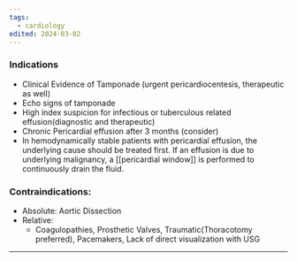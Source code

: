 ```yaml
---
tags:
  - cardiology
edited: 2024-03-02
---
```

### Indications
- Clinical Evidence of Tamponade (urgent pericardiocentesis, therapeutic as well)
- Echo signs of tamponade
- High index suspicion for infectious or tuberculous related effusion(diagnostic and therapeutic)
- Chronic Pericardial effusion after 3 months (consider)
- In hemodynamically stable patients with pericardial effusion, the underlying cause should be treated first. If an effusion is due to underlying malignancy, a [[pericardial window]] is performed to continuously drain the fluid. 
### Contraindications:
- Absolute: Aortic Dissection
- Relative: 
	- Coagulopathies, Prosthetic Valves, Traumatic(Thoracotomy preferred), Pacemakers, Lack of direct visualization with USG


---
